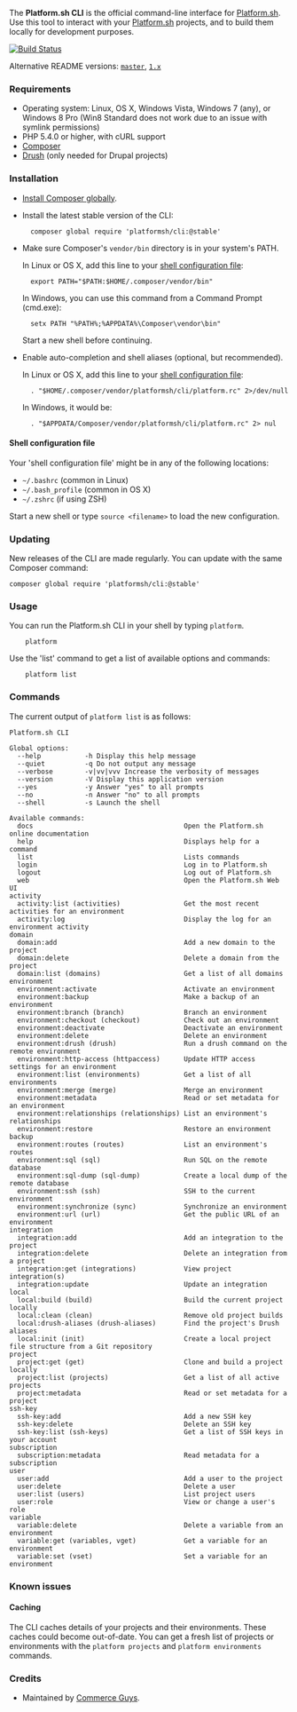 The **Platform.sh CLI** is the official command-line interface for [Platform.sh](https://platform.sh). Use this tool to interact with your [Platform.sh](https://platform.sh) projects, and to build them locally for development purposes.

[![Build Status](https://travis-ci.org/platformsh/platformsh-cli.svg)](https://travis-ci.org/platformsh/platformsh-cli)

Alternative README versions: [`master`](https://github.com/platformsh/platformsh-cli/blob/master/README.md),   [`1.x`](https://github.com/platformsh/platformsh-cli/blob/1.x/README.md)

### Requirements

* Operating system: Linux, OS X, Windows Vista, Windows 7 (any), or Windows 8 Pro (Win8 Standard does not work due to an issue with symlink permissions)
* PHP 5.4.0 or higher, with cURL support
* [Composer](https://getcomposer.org/)
* [Drush](https://github.com/drush-ops/drush) (only needed for Drupal projects)

### Installation

* [Install Composer globally](https://getcomposer.org/doc/00-intro.md#globally).

* Install the latest stable version of the CLI:

        composer global require 'platformsh/cli:@stable'

* Make sure Composer's `vendor/bin` directory is in your system's PATH.

  In Linux or OS X, add this line to your [shell configuration
  file](#shell-configuration-file):

        export PATH="$PATH:$HOME/.composer/vendor/bin"

  In Windows, you can use this command from a Command Prompt (cmd.exe):

        setx PATH "%PATH%;%APPDATA%\Composer\vendor\bin"

  Start a new shell before continuing.

* Enable auto-completion and shell aliases (optional, but recommended).

  In Linux or OS X, add this line to your [shell configuration
  file](#shell-configuration-file):

        . "$HOME/.composer/vendor/platformsh/cli/platform.rc" 2>/dev/null

  In Windows, it would be:

        . "$APPDATA/Composer/vendor/platformsh/cli/platform.rc" 2> nul

#### Shell configuration file
Your 'shell configuration file' might be in any of the following
locations:

* `~/.bashrc` (common in Linux)
* `~/.bash_profile` (common in OS X)
* `~/.zshrc` (if using ZSH)

Start a new shell or type `source <filename>` to load the new configuration.

### Updating

New releases of the CLI are made regularly. You can update with the same Composer command:

    composer global require 'platformsh/cli:@stable'

### Usage

You can run the Platform.sh CLI in your shell by typing `platform`.

        platform

Use the 'list' command to get a list of available options and commands:

        platform list

### Commands

The current output of `platform list` is as follows:

```
Platform.sh CLI

Global options:
  --help           -h Display this help message
  --quiet          -q Do not output any message
  --verbose        -v|vv|vvv Increase the verbosity of messages
  --version        -V Display this application version
  --yes            -y Answer "yes" to all prompts
  --no             -n Answer "no" to all prompts
  --shell          -s Launch the shell

Available commands:
  docs                                      Open the Platform.sh online documentation
  help                                      Displays help for a command
  list                                      Lists commands
  login                                     Log in to Platform.sh
  logout                                    Log out of Platform.sh
  web                                       Open the Platform.sh Web UI
activity
  activity:list (activities)                Get the most recent activities for an environment
  activity:log                              Display the log for an environment activity
domain
  domain:add                                Add a new domain to the project
  domain:delete                             Delete a domain from the project
  domain:list (domains)                     Get a list of all domains
environment
  environment:activate                      Activate an environment
  environment:backup                        Make a backup of an environment
  environment:branch (branch)               Branch an environment
  environment:checkout (checkout)           Check out an environment
  environment:deactivate                    Deactivate an environment
  environment:delete                        Delete an environment
  environment:drush (drush)                 Run a drush command on the remote environment
  environment:http-access (httpaccess)      Update HTTP access settings for an environment
  environment:list (environments)           Get a list of all environments
  environment:merge (merge)                 Merge an environment
  environment:metadata                      Read or set metadata for an environment
  environment:relationships (relationships) List an environment's relationships
  environment:restore                       Restore an environment backup
  environment:routes (routes)               List an environment's routes
  environment:sql (sql)                     Run SQL on the remote database
  environment:sql-dump (sql-dump)           Create a local dump of the remote database
  environment:ssh (ssh)                     SSH to the current environment
  environment:synchronize (sync)            Synchronize an environment
  environment:url (url)                     Get the public URL of an environment
integration
  integration:add                           Add an integration to the project
  integration:delete                        Delete an integration from a project
  integration:get (integrations)            View project integration(s)
  integration:update                        Update an integration
local
  local:build (build)                       Build the current project locally
  local:clean (clean)                       Remove old project builds
  local:drush-aliases (drush-aliases)       Find the project's Drush aliases
  local:init (init)                         Create a local project file structure from a Git repository
project
  project:get (get)                         Clone and build a project locally
  project:list (projects)                   Get a list of all active projects
  project:metadata                          Read or set metadata for a project
ssh-key
  ssh-key:add                               Add a new SSH key
  ssh-key:delete                            Delete an SSH key
  ssh-key:list (ssh-keys)                   Get a list of SSH keys in your account
subscription
  subscription:metadata                     Read metadata for a subscription
user
  user:add                                  Add a user to the project
  user:delete                               Delete a user
  user:list (users)                         List project users
  user:role                                 View or change a user's role
variable
  variable:delete                           Delete a variable from an environment
  variable:get (variables, vget)            Get a variable for an environment
  variable:set (vset)                       Set a variable for an environment
```

### Known issues

#### Caching
The CLI caches details of your projects and their environments. These caches
could become out-of-date. You can get a fresh list of projects or environments
with the `platform projects` and `platform environments` commands.

### Credits

* Maintained by [Commerce Guys](https://commerceguys.com).
